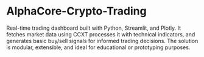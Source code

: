 # AlphaCore-Crypto-Trading
Real-time trading dashboard built with Python, Streamlit, and Plotly. It fetches market data using CCXT processes it with technical indicators, and generates basic buy/sell signals for informed trading decisions. The solution is modular, extensible, and ideal for educational or prototyping purposes.
